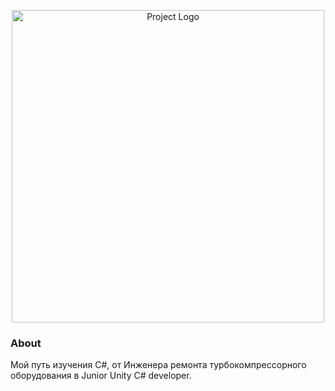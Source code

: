 <p align="center">
      <img src="https://i.ibb.co/1n8HdxN/Hello-World.jpg" alt="Project Logo" width="500">

### About

Мой путь изучения C#, от Инженера ремонта турбокомпрессорного оборудования в Junior Unity C# developer.
